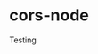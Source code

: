 # cors-node
Testing






































































































